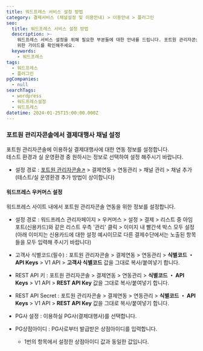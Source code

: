 ```yaml
---
title: 워드프레스 서비스 설정 방법
category: 결제서비스 (채널설정 및 이용안내) > 이용안내 > 플러그인
seo:
  title: 워드프레스 서비스 설정 방법
  description: >-
    워드프레스 서비스 설정을 위해 필요한 부분들에 대한 안내를 드립니다. 포트원 관리자콘솔에서 PG채널 설정 후 워드프레스 우커머스 설정을
    위한 가이드를 확인해주세요.
  keywords:
    - 워드프레스
tags:
  - 워드프레스
  - 플러그인
pgCompanies:
  - null
searchTags:
  - wordpress
  - 워드프레스설정
  - 워드프레스
datetime: 2024-01-25T15:00:00.000Z
---
```


<Callout content="워드프레스 우커머스 이용 시 가장 기본적으로 필수적으로 설정이 필요한 항목을 안내드립니다." title="" />

<Callout content="우커머스 설정은 기본적으로 결제수단에 따라 각각 설정이 필요하오니 이용하실 결제수단에 한하여 설정을 진행해 주시기 바라며, 아래는 특정 결제수단을 예시로 표기해두었으니 실제 이용하실 결제대행사를 기준으로 적용바랍니다." icon="💡" title="참고사항" />

### **포트원 관리자콘솔에서 결제대행사 채널 설정**

포트원 관리자콘솔에 이용하실 결제대행사에 대한 연동 정보를 설정합니다.\
테스트 환경과 실 운영환경 중 원하시는 정보로 선택하여 설정 해주시기 바랍니다.

- 설정 경로 : [포트원 관리자콘솔↗](https://admin.portone.io/) > 결제연동 > 연동관리 > 채널 관리 > 채널 추가 (테스트/실 운영환경 추가 방법이 상이합니다)

<Callout title="결제대행사별 채널 설정방법 보러 가기 ↗" icon="" />

#### **워드프레스 우커머스 설정**

워드프레스 사이트 내에서 포트원 관리자콘솔 연동을 위한 정보를 설정합니다.

- 설정 경로 : 워드프레스 관리자페이지 > 우커머스 > 설정 > 결제 > 리스트 중 아임포트(신용카드)와 같은 리스트 우측 '관리' 클릭 > 이미지 내 빨간색 박스 모두 설정\
  (아래 이미지는 신용카드에 대한 설정 예시이므로 다른 결제수단에서는 노출된 항목들을 모두 입력해 주시기 바랍니다)



- 고객사 식별코드(필수) : 포트원 관리자콘솔 > 결제연동 > 연동관리 > **식별코드 ・ API Keys** > V1 API > **고객사 식별코드** 값을 그대로 복사/붙여넣기 합니다.
- REST API 키 : 포트원 관리자콘솔 > 결제연동 > 연동관리 > **식별코드 ・ API Keys** > V1 API > **REST API Key** 값을 그대로 복사/붙여넣기 합니다.
- REST API Secret : 포트원 관리자콘솔 > 결제연동 > 연동관리 > **식별코드 ・ API Keys** > V1 API > **REST API Key** 값을 그대로 복사/붙여넣기 합니다.
- PG사 설정 : 이용하실 PG사(결제대행사)를 선택합니다.
- PG상점아이디 : PG사로부터 발급받은 상점아이디를 입력합니다.
  - 1번의 항목에서 설정한 상점아이디 값과 동일한 값입니다.
